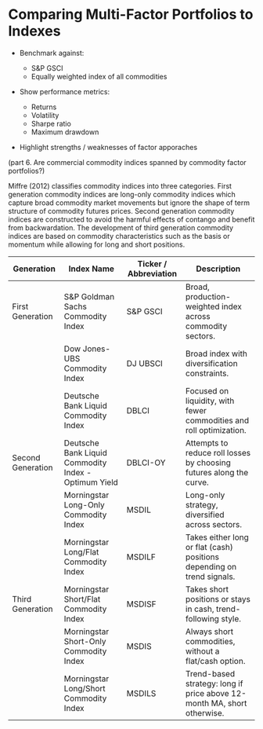# Comparing Multi-Factor Portfolios to Indexes 

- Benchmark against:
    - S&P GSCI
    - Equally weighted index of all commodities

- Show performance metrics:
    - Returns
    - Volatility
    - Sharpe ratio
    - Maximum drawdown

- Highlight strengths / weaknesses of factor apporaches

(part 6. Are commercial commodity indices spanned by commodity factor portfolios?)

Miffre (2012) classifies commodity indices into three categories. First generation commodity indices are long-only commodity indices which capture broad commodity market movements but ignore the shape of term structure of commodity futures prices. Second generation commodity indices are constructed to avoid the harmful effects of contango and benefit from backwardation. The development of third generation commodity indices are based on commodity characteristics such as the basis or momentum while allowing for long and short positions.

| Generation       | Index Name                                     | Ticker / Abbreviation | Description                                                                                      |
|------------------|------------------------------------------------|------------------------|--------------------------------------------------------------------------------------------------|
| First Generation | S&P Goldman Sachs Commodity Index              | S&P GSCI               | Broad, production-weighted index across commodity sectors.                                       |
|                  | Dow Jones-UBS Commodity Index                  | DJ UBSCI               | Broad index with diversification constraints.                                                    |
|                  | Deutsche Bank Liquid Commodity Index          | DBLCI                  | Focused on liquidity, with fewer commodities and roll optimization.                             |
| Second Generation| Deutsche Bank Liquid Commodity Index - Optimum Yield | DBLCI-OY         | Attempts to reduce roll losses by choosing futures along the curve.                             |
|                  | Morningstar Long-Only Commodity Index          | MSDIL                  | Long-only strategy, diversified across sectors.                                                  |
|                  | Morningstar Long/Flat Commodity Index          | MSDILF                 | Takes either long or flat (cash) positions depending on trend signals.                          |
| Third Generation | Morningstar Short/Flat Commodity Index         | MSDISF                 | Takes short positions or stays in cash, trend-following style.                                  |
|                  | Morningstar Short-Only Commodity Index         | MSDIS                  | Always short commodities, without a flat/cash option.                                            |
|                  | Morningstar Long/Short Commodity Index         | MSDILS                 | Trend-based strategy: long if price above 12-month MA, short otherwise.                         |
